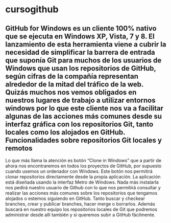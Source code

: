 cursogithub
===========
<strong>GitHub for Windows</strong> es un cliente 100% nativo que se ejecuta en Windows XP, Vista, 7 y 8. El lanzamiento de esta herramienta viene a cubrir la necesidad de simplificar la barrera de entrada que suponía Git para muchos de los usuarios de Windows que usan los repositorios de GitHub, según cifras de la compañía representan alrededor de la mitad del tráfico de la web.
Quizás muchos nos vemos obligados en nuestros lugares de trabajo a utilizar entornos windows por lo que este cliente nos va a facilitar algunas de las acciones más comunes desde su interfaz gráfica con los repositorios Git, tanto locales como los alojados en GitHub.
Funcionalidades sobre repositorios Git locales y remotos
------------------------------------------------------------------
Lo que más llama la atención es botón “Clone in Windows” que a partir de ahora nos encontraremos en todos los proyectos de GitHub, por supuesto cuando usemos un ordenador con Windows. Este botón nos permitirá clonar repositorios directamente desde la propia aplicación.
La aplicación está diseñada usando la interfaz Metro de Windows. Nada más instalarla nos pedirá nuestro usuario de Github con lo que nos permitirá consultar y realizar las acciones más comunes sobre los repositorios que tengamos alojados o estemos siguiendo en GitHub. Tanto buscar y checkear branches, crear y publicar branches, hacer merge o borrarlos.
Además buscará en nuestro equipo los repositorios locales de Git que podremos administrar desde allí también y si queremos subir a GitHub fácilmente.
